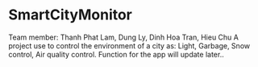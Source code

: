 # SmartCityMonitor
Team member: Thanh Phat Lam, Dung Ly, Dinh Hoa Tran, Hieu Chu
A project use to control the environment of a city as: Light, Garbage, Snow control, Air quality control.
Function for the app will update later..
